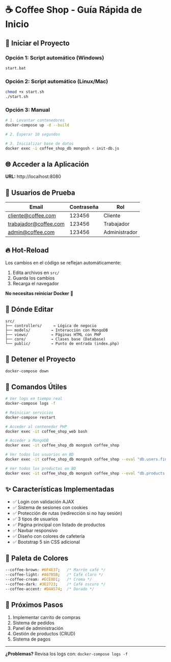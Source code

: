 # ☕ Coffee Shop - Guía Rápida de Inicio

## 🚀 Iniciar el Proyecto

### Opción 1: Script automático (Windows)
```bash
start.bat
```

### Opción 2: Script automático (Linux/Mac)
```bash
chmod +x start.sh
./start.sh
```

### Opción 3: Manual
```bash
# 1. Levantar contenedores
docker-compose up -d --build

# 2. Esperar 10 segundos

# 3. Inicializar base de datos
docker exec -i coffee_shop_db mongosh < init-db.js
```

## 🌐 Acceder a la Aplicación

**URL:** http://localhost:8080

## 👥 Usuarios de Prueba

| Email | Contraseña | Rol |
|-------|-----------|-----|
| cliente@coffee.com | 123456 | Cliente |
| trabajador@coffee.com | 123456 | Trabajador |
| admin@coffee.com | 123456 | Administrador |

## 🔥 Hot-Reload

Los cambios en el código se reflejan automáticamente:

1. Edita archivos en `src/`
2. Guarda los cambios
3. Recarga el navegador

**No necesitas reiniciar Docker** 🎉

## 📂 Dónde Editar

```
src/
├── controllers/     → Lógica de negocio
├── models/         → Interacción con MongoDB
├── views/          → Páginas HTML con PHP
├── core/           → Clases base (Database)
└── public/         → Punto de entrada (index.php)
```

## 🛑 Detener el Proyecto

```bash
docker-compose down
```

## 🔧 Comandos Útiles

```bash
# Ver logs en tiempo real
docker-compose logs -f

# Reiniciar servicios
docker-compose restart

# Acceder al contenedor PHP
docker exec -it coffee_shop_web bash

# Acceder a MongoDB
docker exec -it coffee_shop_db mongosh coffee_shop

# Ver todos los usuarios en BD
docker exec -it coffee_shop_db mongosh coffee_shop --eval "db.users.find().pretty()"

# Ver todos los productos en BD
docker exec -it coffee_shop_db mongosh coffee_shop --eval "db.products.find().pretty()"
```

## ✨ Características Implementadas

- ✅ Login con validación AJAX
- ✅ Sistema de sesiones con cookies
- ✅ Protección de rutas (redirección si no hay sesión)
- ✅ 3 tipos de usuarios
- ✅ Página principal con listado de productos
- ✅ Navbar responsivo
- ✅ Diseño con colores de cafetería
- ✅ Bootstrap 5 sin CSS adicional

## 🎨 Paleta de Colores

```css
--coffee-brown: #6F4E37;   /* Marrón café */
--coffee-light: #A67B5B;   /* Café claro */
--coffee-cream: #ECE0D1;   /* Crema */
--coffee-dark: #3E2723;    /* Café oscuro */
--coffee-accent: #D4A574;  /* Dorado */
```

## 📝 Próximos Pasos

1. Implementar carrito de compras
2. Sistema de pedidos
3. Panel de administración
4. Gestión de productos (CRUD)
5. Sistema de pagos

---

**¿Problemas?** Revisa los logs con: `docker-compose logs -f`
